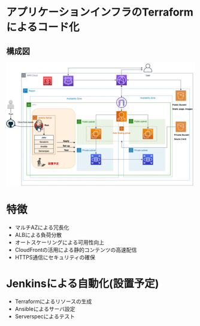 # アプリケーションインフラのTerraform によるコード化
## 構成図
![diagram](image/sample3.png)

# 特徴
- マルチAZによる冗長化
- ALBによる負荷分散
- オートスケーリングによる可用性向上
- CloudFrontの活用による静的コンテンツの高速配信
- HTTPS通信にセキュリティの確保

# Jenkinsによる自動化(設置予定)
- Terraformによるリソースの生成
- Ansibleによるサーバ設定
- Serverspecによるテスト